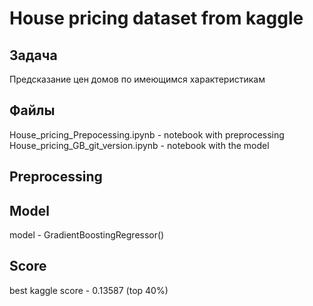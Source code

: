 # House pricing dataset from kaggle
## Задача
Предсказание цен домов по имеющимся характеристикам

## Файлы
House_pricing_Prepocessing.ipynb - notebook with preprocessing
House_pricing_GB_git_version.ipynb - notebook with the model

## Preprocessing


## Model
model - GradientBoostingRegressor()

## Score
best kaggle score - 0.13587 (top 40%)
